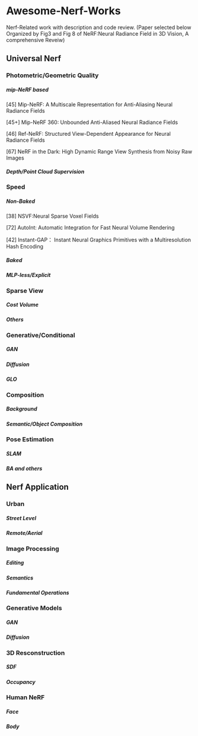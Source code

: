 # Awesome-Nerf-Works
Nerf-Related work with description and code review.
(Paper selected below Organized by Fig3 and Fig 8 of NeRF:Neural Radiance Field in 3D Vision, A comprehensive Reveiw) 

## Universal Nerf

### Photometric/Geometric Quality

##### mip-NeRF based

[45] Mip-NeRF: A Multiscale Representation for Anti-Aliasing Neural Radiance Fields

[45+] Mip-NeRF 360: Unbounded Anti-Aliased Neural Radiance Fields

[46] Ref-NeRF: Structured View-Dependent Appearance for Neural Radiance Fields

[67] NeRF in the Dark: High Dynamic Range View Synthesis from Noisy Raw Images

##### Depth/Point Cloud Supervision

### Speed

##### Non-Baked

[38] NSVF:Neural Sparse Voxel Fields

[72] AutoInt: Automatic Integration for Fast Neural Volume Rendering

[42] Instant-GAP： Instant Neural Graphics Primitives with a Multiresolution Hash Encoding

##### Baked

##### MLP-less/Explicit

### Sparse View

##### Cost Volume

##### Others

### Generative/Conditional

##### GAN

##### Diffusion

##### GLO

### Composition

##### Background

##### Semantic/Object Composition

### Pose Estimation

##### SLAM

##### BA and others

## Nerf Application

### Urban

##### Street Level

##### Remote/Aerial

### Image Processing

##### Editing

##### Semantics

##### Fundamental Operations

### Generative Models

##### GAN

##### Diffusion

### 3D Resconstruction

##### SDF

##### Occupancy

### Human NeRF

##### Face

##### Body


